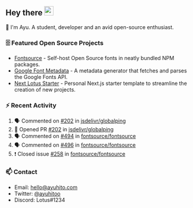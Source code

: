 ## Hey there <img src="https://media.giphy.com/media/hvRJCLFzcasrR4ia7z/giphy.gif" width="25" height="25">

📝 I'm Ayu. A student, developer and an avid open-source enthusiast.

### 🗄 Featured Open Source Projects

- [Fontsource](https://github.com/fontsource/fontsource) - Self-host Open Source fonts in neatly bundled NPM packages.
- [Google Font Metadata](https://github.com/fontsource/google-font-metadata) - A metadata generator that fetches and parses the Google Fonts API.
- [Next Lotus Starter](https://github.com/DecliningLotus/next-lotus-starter) - Personal Next.js starter template to streamline the creation of new projects.

### ⚡ Recent Activity

<!--START_SECTION:activity-->

1. 🗣 Commented on [#202](https://github.com/jsdelivr/globalping/issues/202) in [jsdelivr/globalping](https://github.com/jsdelivr/globalping)
2. 💪 Opened PR [#202](https://github.com/jsdelivr/globalping/pull/202) in [jsdelivr/globalping](https://github.com/jsdelivr/globalping)
3. 🗣 Commented on [#494](https://github.com/fontsource/fontsource/issues/494) in [fontsource/fontsource](https://github.com/fontsource/fontsource)
4. 🗣 Commented on [#496](https://github.com/fontsource/fontsource/issues/496) in [fontsource/fontsource](https://github.com/fontsource/fontsource)
5. ❗️ Closed issue [#258](https://github.com/fontsource/fontsource/issues/258) in [fontsource/fontsource](https://github.com/fontsource/fontsource)
<!--END_SECTION:activity-->

### 📫 Contact

- Email: hello@ayuhito.com
- Twitter: [@ayuhitoo](https://twitter.com/ayuhitoo)
- Discord: Lotus#1234
